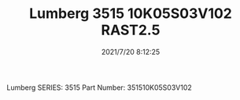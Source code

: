 ﻿---
layout: post 
title: Lumberg 3515 10K05S03V102 RAST2.5
is_home: true
tags: 
categories: housing-terminal
overview: 
series: 3515
part_number: 0582-1
thumb_img: 
small_img: static/202107/582-20210720.jpg
date: 2021/7/20 8:12:25
---


Lumberg
SERIES: 3515
Part Number:  351510K05S03V102
